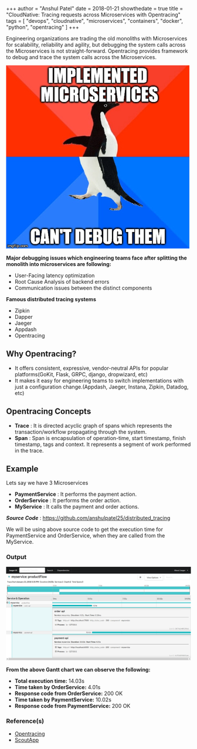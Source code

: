 +++
author = "Anshul Patel"
date = 2018-01-21
showthedate = true
title = "CloudNative: Tracing requests across Microservices with Opentracing"
tags = [
    "devops",
    "cloudnative",
    "microservices",
    "containers",
    "docker",
    "python",
    "opentracing"
    ]
+++

Engineering organizations are trading the old monoliths with Microservices for scalability, reliability and agility, but debugging the system calls across the Microservices is not straight-forward. Opentracing provides framework to debug and trace the system calls across the Microservices.

<!--more-->

![opentracing_meme](/img/opentracing_meme.jpg)

__Major debugging issues which engineering teams face after splitting the monolith into microservices are following:__

* User-Facing latency optimization
* Root Cause Analysis of backend errors
* Communication issues between the distinct components



__Famous distributed tracing systems__

* Zipkin
* Dapper
* Jaeger
* Appdash
* Opentracing


## Why Opentracing?

* It offers consistent, expressive, vendor-neutral APIs for popular platforms(GoKit, Flask, GRPC, django, dropwizard, etc)
* It makes it easy for engineering teams to switch implementations with just a configuration change.(Appdash, Jaeger, Instana, Zipkin, Datadog, etc)


## Opentracing Concepts

* __Trace__ : It is directed acyclic graph of spans which represents the transaction/workflow propagating through the system.
* __Span__ : Span is encapsulation of operation-time, start timestamp, finish timestamp, tags and context. It represents a segment of work performed in the trace.


## Example

Lets say we have 3 Microservices

* __PaymentService__ : It performs the payment action.
* __OrderService__ : It performs the order action.
* __MyService__ : It calls the payment and order actions.

__*Source Code*__ : https://github.com/anshulpatel25/distributed_tracing

We will be using above source code to get the execution time for PaymentService and OrderService, when they are called from the MyService.

### Output

![opentracing](/img/opentracing.png)


__From the above Gantt chart we can observe the following:__

* __Total execution time:__ 14.03s
* __Time taken by OrderService:__ 4.01s
* __Response code from OrderService:__ 200 OK
* __Time taken by PaymentService:__ 10.02s
* __Response code from PaymentService:__ 200 OK


### Reference(s)

* [Opentracing](http://opentracing.io/documentation/)
* [ScoutApp](http://blog.scoutapp.com/articles/2018/01/15/tutorial-tracing-python-flask-requests-with-opentracing)
